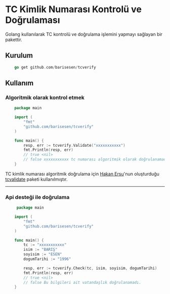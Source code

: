 # TC Kimlik Numarası Kontrolü ve Doğrulaması

Golang kullanılarak TC kontrolü ve doğrulama işlemini yapmayı sağlayan bir pakettir.

## Kurulum

```go
    go get github.com/barisesen/tcverify 
```

## Kullanım

### Algoritmik olarak kontrol etmek

```go
    package main

    import (
        "fmt"
        "github.com/barisesen/tcverify"
    )

    func main() {
        resp, err := tcverify.Validate("xxxxxxxxxxx")
        fmt.Println(resp, err)
        // true <nil>
        // false xxxxxxxxxxx tc numarası algoritmik olarak doğrulanamadı.
    }
```
TC kimlik numarası algoritmik doğrulama için [Hakan Ersu](https://github.com/hakanersu/)'nun oluşturduğu [tcvalidate](https://github.com/hakanersu/tcvalidate) paketi kullanılmıştır.

-----------------

### Api desteği ile doğrulama

```go
     package main

    import (
        "fmt"
        "github.com/barisesen/tcverify"
    )

    func main() {
        tc := "xxxxxxxxxxx"
        isim := "BARIŞ"
        soyisim := "ESEN"
        dogumTarihi := "1996"

        resp, err := tcverify.Check(tc, isim, soyisim, dogumTarihi)
        fmt.Println(resp, err)
        // true <nil>
        // false Bu bilgileri ait vatandaşlık doğrulanamadı.
    }   
````
